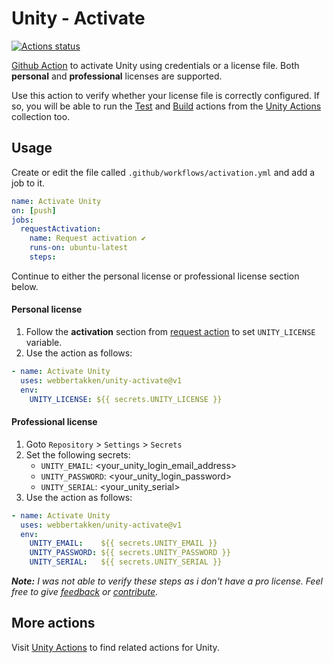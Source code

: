 # Unity - Activate
[![Actions status](https://github.com/WebberTakken/unity-activate/workflows/Actions%20%F0%9F%98%8E/badge.svg)](https://github.com/WebberTakken/unity-activate/workflows/Actions%20%F0%9F%98%8E/badge.svg)

[Github Action](https://github.com/features/actions)
to activate Unity using credentials or a license file. Both **personal** and 
**professional** licenses are supported.

Use this action to verify whether your license file is correctly configured. If 
so, you will be able to run the 
[Test](https://github.com/webbertakken/unity-actions#test) and
[Build](https://github.com/webbertakken/unity-actions#build)
actions from the 
[Unity Actions](https://github.com/webbertakken/unity-actions) 
collection too.


## Usage

Create or edit the file called `.github/workflows/activation.yml` and add a job to it.
 
```yaml
name: Activate Unity
on: [push]
jobs:
  requestActivation:
    name: Request activation ✔
    runs-on: ubuntu-latest
    steps:
```

Continue to either the personal license or professional license section below.

#### Personal license

1. Follow the **activation** section from [request action](https://github.com/marketplace/actions/unity-request-activation-file) to set `UNITY_LICENSE` variable.
2. Use the action as follows:

```yaml
- name: Activate Unity
  uses: webbertakken/unity-activate@v1
  env:
    UNITY_LICENSE: ${{ secrets.UNITY_LICENSE }}
```

#### Professional license

1. Goto `Repository` > `Settings` > `Secrets`
2. Set the following secrets:
    - `UNITY_EMAIL`: &lt;your_unity_login_email_address&gt;
    - `UNITY_PASSWORD`: &lt;your_unity_login_password&gt;
    - `UNITY_SERIAL`: &lt;your_unity_serial&gt;
3. Use the action as follows:

```yaml
- name: Activate Unity
  uses: webbertakken/unity-activate@v1
  env:
    UNITY_EMAIL:    ${{ secrets.UNITY_EMAIL }}
    UNITY_PASSWORD: ${{ secrets.UNITY_PASSWORD }}
    UNITY_SERIAL:   ${{ secrets.UNITY_SERIAL }}
```

_**Note:** I was not able to verify these steps as i don't have a pro license. Feel free 
to give 
[feedback](https://github.com/webbertakken/unity-activate/issues/new) or 
[contribute](https://github.com/webbertakken/unity-activate)._

## More actions

Visit 
[Unity Actions](https://github.com/webbertakken/unity-actions) 
to find related actions for Unity.
